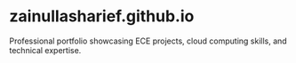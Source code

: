# zainullasharief.github.io
Professional portfolio showcasing ECE projects, cloud computing skills, and technical expertise.
